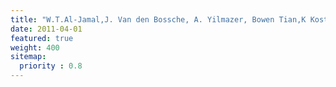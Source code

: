 ```yaml
---
title: "W.T.Al-Jamal,J. Van den Bossche, A. Yilmazer, Bowen Tian,K Kostarelos. Engineering Acid-Responsive Lipid Envelopes around Adenovirus for Efficient Gene Delivery. Biomaterials. 2011 Apr;32(11):3085-93."
date: 2011-04-01
featured: true
weight: 400
sitemap:
  priority : 0.8
---
```




